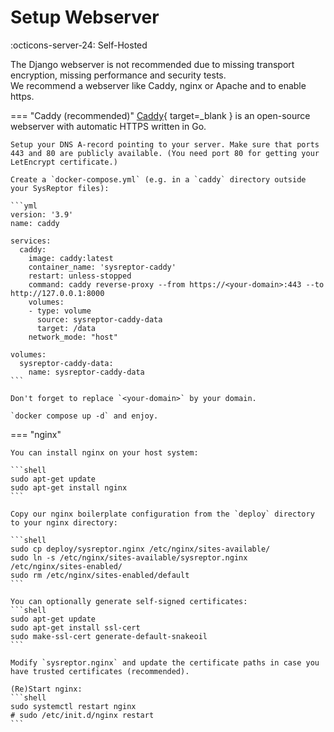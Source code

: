 # Setup Webserver

:octicons-server-24: Self-Hosted

The Django webserver is not recommended due to missing transport encryption, missing performance and security tests.  
We recommend a webserver like Caddy, nginx or Apache and to enable https.

=== "Caddy (recommended)"
    [Caddy](https://caddyserver.com/){ target=_blank } is an open-source webserver with automatic HTTPS written in Go.

    Setup your DNS A-record pointing to your server. Make sure that ports 443 and 80 are publicly available. (You need port 80 for getting your LetEncrypt certificate.)

    Create a `docker-compose.yml` (e.g. in a `caddy` directory outside your SysReptor files):

    ```yml
    version: '3.9'
    name: caddy

    services:
      caddy:
        image: caddy:latest
        container_name: 'sysreptor-caddy'
        restart: unless-stopped
        command: caddy reverse-proxy --from https://<your-domain>:443 --to http://127.0.0.1:8000
        volumes:
        - type: volume
          source: sysreptor-caddy-data
          target: /data
        network_mode: "host"

    volumes:
      sysreptor-caddy-data:
        name: sysreptor-caddy-data
    ```

    Don't forget to replace `<your-domain>` by your domain.
    
    `docker compose up -d` and enjoy.

=== "nginx"

    You can install nginx on your host system:

    ```shell
    sudo apt-get update
    sudo apt-get install nginx
    ```

    Copy our nginx boilerplate configuration from the `deploy` directory to your nginx directory:

    ```shell
    sudo cp deploy/sysreptor.nginx /etc/nginx/sites-available/
    sudo ln -s /etc/nginx/sites-available/sysreptor.nginx /etc/nginx/sites-enabled/
    sudo rm /etc/nginx/sites-enabled/default
    ```

    You can optionally generate self-signed certificates:
    ```shell
    sudo apt-get update
    sudo apt-get install ssl-cert
    sudo make-ssl-cert generate-default-snakeoil
    ```

    Modify `sysreptor.nginx` and update the certificate paths in case you have trusted certificates (recommended).

    (Re)Start nginx:
    ```shell
    sudo systemctl restart nginx
    # sudo /etc/init.d/nginx restart
    ```
